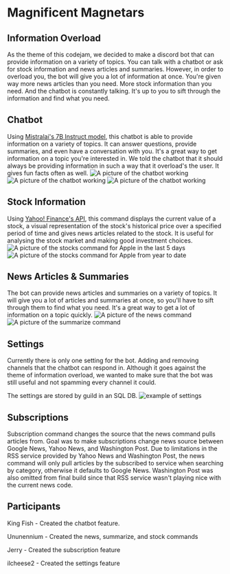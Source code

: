# Magnificent Magnetars

## Information Overload
As the theme of this codejam, we decided to make a discord bot that can provide information on a variety of topics. You can talk with a chatbot or ask for stock information and news articles and summaries. However, in order to overload you, the bot will give you a lot of information at once. You're given way more news articles than you need. More stock information than you need. And the chatbot is constantly talking. It's up to you to sift through the information and find what you need.

## Chatbot
Using [Mistralai's 7B Instruct model](https://huggingface.co/mistralai/Mistral-7B-Instruct-v0.3), this chatbot is able to provide information on a variety of topics. It can answer questions, provide summaries, and even have a conversation with you. It's a great way to get information on a topic you're interested in.
We told the chatbot that it should always be providing information in such a way that it overload's the user. It gives fun facts often as well.
![A picture of the chatbot working](assets/chatbot.png)
![A picture of the chatbot working](assets/chatbot2.png)
![A picture of the chatbot working](assets/chatbot3.png)

## Stock Information
Using [Yahoo! Finance's API](https://pypi.org/project/yfinance/), this command displays the current value of a stock, a visual representation of the stock's historical price over a specified period of time and gives news articles related to the stock. It is useful for analysing the stock market and making good investment choices.
![A picture of the stocks command for Apple in the last 5 days](assets/stocks_aapl_5d.png)
![A picture of the stocks command for Apple from year to date](assets/stocks_aapl_ytd.png)

## News Articles & Summaries
The bot can provide news articles and summaries on a variety of topics. It will give you a lot of articles and summaries at once, so you'll have to sift through them to find what you need. It's a great way to get a lot of information on a topic quickly.
![A picture of the news command](assets/news.png)
![A picture of the summarize command](assets/summarize.png)

## Settings
Currently there is only one setting for the bot. Adding and removing channels that the chatbot can respond in. Although it goes against the theme of information overload, we wanted to make sure that the bot was still useful and not spamming every channel it could.

The settings are stored by guild in an SQL DB.
![example of settings](assets/settings.png)

## Subscriptions

Subscription command changes the source that the news command pulls articles from. Goal was to make subscriptions change news source between Google News, Yahoo News, and Washington Post.
Due to limitations in the RSS service provided by Yahoo News and Washington Post, the news command will only pull articles by the subscribed to service when searching by category, otherwise
it defaults to Google News. Washington Post was also omitted from final build since that RSS service wasn't playing nice with the current news code.

## Participants
King Fish - Created the chatbot feature.

Ununennium - Created the news, summarize, and stock commands

Jerry - Created the subscription feature

ilcheese2 - Created the settings feature
